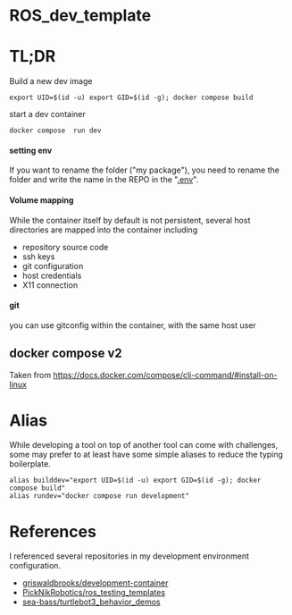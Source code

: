 # ROS_dev_template


# TL;DR

Build a new dev image
```
export UID=$(id -u) export GID=$(id -g); docker compose build
```

start a dev container

```
docker compose  run dev
```

#### setting env
If you want to rename the folder ("my package"), you need to rename the folder and write the name in the REPO in the "[.env](https://github.com/Kim-JeongHan/ROS_dev_template/blob/master/.env)".


#### Volume mapping
While the container itself by default is not persistent, several host directories
are mapped into the container including
- repository source code
- ssh keys
- git configuration
- host credentials
- X11 connection

#### git

you can use gitconfig within the container, with the same host user


## docker compose v2
Taken from https://docs.docker.com/compose/cli-command/#install-on-linux


# Alias

While developing a tool on top of another tool can come with challenges,
some may prefer to at least have some simple aliases to reduce the typing boilerplate.
```shell
alias builddev="export UID=$(id -u) export GID=$(id -g); docker compose build"
alias rundev="docker compose run development"
```

# References

I referenced several repositories in my development environment configuration.
- [griswaldbrooks/development-container](https://github.com/griswaldbrooks/development-container/tree/main)
- [PickNikRobotics/ros_testing_templates](https://github.com/PickNikRobotics/ros_testing_templates)
- [sea-bass/turtlebot3_behavior_demos](https://github.com/sea-bass/turtlebot3_behavior_demos)

